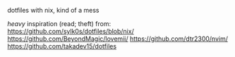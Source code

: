 dotfiles with nix, kind of a mess



*heavy* inspiration (read; theft) from:
https://github.com/sylk0s/dotfiles/blob/nix/
https://github.com/BeyondMagic/lovemii/
https://github.com/dtr2300/nvim/
https://github.com/takadev15/dotfiles

